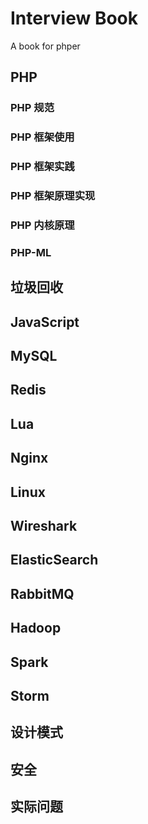 # Interview Book
A book for phper

## PHP
### PHP 规范
### PHP 框架使用
### PHP 框架实践
### PHP 框架原理实现
### PHP 内核原理
### PHP-ML
## 垃圾回收
## JavaScript
## MySQL
## Redis
## Lua
## Nginx
## Linux
## Wireshark
## ElasticSearch
## RabbitMQ
## Hadoop
## Spark
## Storm
## 设计模式
## 安全
## 实际问题
